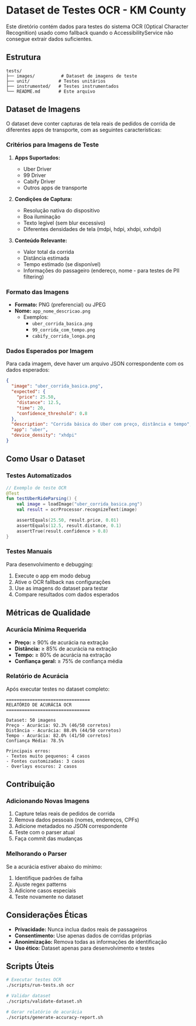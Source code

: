 # Dataset de Testes OCR - KM County

Este diretório contém dados para testes do sistema OCR (Optical Character Recognition) usado como fallback quando o AccessibilityService não consegue extrair dados suficientes.

## Estrutura

```
tests/
├── images/          # Dataset de imagens de teste
├── unit/           # Testes unitários
├── instrumented/   # Testes instrumentados
└── README.md       # Este arquivo
```

## Dataset de Imagens

O dataset deve conter capturas de tela reais de pedidos de corrida de diferentes apps de transporte, com as seguintes características:

### Critérios para Imagens de Teste

1. **Apps Suportados:**
   - Uber Driver
   - 99 Driver
   - Cabify Driver
   - Outros apps de transporte

2. **Condições de Captura:**
   - Resolução nativa do dispositivo
   - Boa iluminação
   - Texto legível (sem blur excessivo)
   - Diferentes densidades de tela (mdpi, hdpi, xhdpi, xxhdpi)

3. **Conteúdo Relevante:**
   - Valor total da corrida
   - Distância estimada
   - Tempo estimado (se disponível)
   - Informações do passageiro (endereço, nome - para testes de PII filtering)

### Formato das Imagens

- **Formato:** PNG (preferencial) ou JPEG
- **Nome:** `app_nome_descricao.png`
  - Exemplos:
    - `uber_corrida_basica.png`
    - `99_corrida_com_tempo.png`
    - `cabify_corrida_longa.png`

### Dados Esperados por Imagem

Para cada imagem, deve haver um arquivo JSON correspondente com os dados esperados:

```json
{
  "image": "uber_corrida_basica.png",
  "expected": {
    "price": 25.50,
    "distance": 12.5,
    "time": 20,
    "confidence_threshold": 0.8
  },
  "description": "Corrida básica do Uber com preço, distância e tempo",
  "app": "uber",
  "device_density": "xhdpi"
}
```

## Como Usar o Dataset

### Testes Automatizados

```kotlin
// Exemplo de teste OCR
@Test
fun testUberRideParsing() {
    val image = loadImage("uber_corrida_basica.png")
    val result = ocrProcessor.recognizeText(image)

    assertEquals(25.50, result.price, 0.01)
    assertEquals(12.5, result.distance, 0.1)
    assertTrue(result.confidence > 0.8)
}
```

### Testes Manuais

Para desenvolvimento e debugging:

1. Execute o app em modo debug
2. Ative o OCR fallback nas configurações
3. Use as imagens do dataset para testar
4. Compare resultados com dados esperados

## Métricas de Qualidade

### Acurácia Mínima Requerida

- **Preço:** ≥ 90% de acurácia na extração
- **Distância:** ≥ 85% de acurácia na extração
- **Tempo:** ≥ 80% de acurácia na extração
- **Confiança geral:** ≥ 75% de confiança média

### Relatório de Acurácia

Após executar testes no dataset completo:

```
================================
RELATÓRIO DE ACURÁCIA OCR
================================

Dataset: 50 imagens
Preço - Acurácia: 92.3% (46/50 corretos)
Distância - Acurácia: 88.0% (44/50 corretos)
Tempo - Acurácia: 82.0% (41/50 corretos)
Confiança Média: 78.5%

Principais erros:
- Textos muito pequenos: 4 casos
- Fontes customizadas: 3 casos
- Overlays escuros: 2 casos
```

## Contribuição

### Adicionando Novas Imagens

1. Capture telas reais de pedidos de corrida
2. Remova dados pessoais (nomes, endereços, CPFs)
3. Adicione metadados no JSON correspondente
4. Teste com o parser atual
5. Faça commit das mudanças

### Melhorando o Parser

Se a acurácia estiver abaixo do mínimo:
1. Identifique padrões de falha
2. Ajuste regex patterns
3. Adicione casos especiais
4. Teste novamente no dataset

## Considerações Éticas

- **Privacidade:** Nunca inclua dados reais de passageiros
- **Consentimento:** Use apenas dados de corridas próprias
- **Anonimização:** Remova todas as informações de identificação
- **Uso ético:** Dataset apenas para desenvolvimento e testes

## Scripts Úteis

```bash
# Executar testes OCR
./scripts/run-tests.sh ocr

# Validar dataset
./scripts/validate-dataset.sh

# Gerar relatório de acurácia
./scripts/generate-accuracy-report.sh
```

